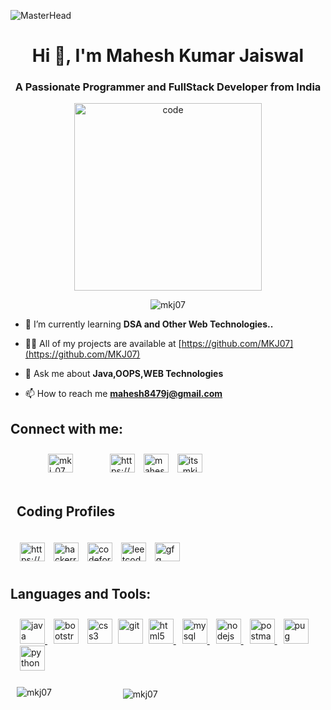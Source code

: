 ![MasterHead](https://www.arkasoftwares.com/blog/wp-content/uploads/2021/01/header_banner-6.jpg)
<h1 align="center">Hi 👋, I'm Mahesh Kumar Jaiswal</h1>
<h3 align="center">A Passionate Programmer and FullStack Developer from India</h3>
<p align="middle"><img style="text-align:center;" width="300" src="https://i.pinimg.com/originals/e1/1f/85/e11f8529f2151c06881ee4c98afaec72.gif" alt="code"></p>

<p align="middle"> <img src="https://komarev.com/ghpvc/?username=mkj07&label=Profile%20views&color=0e75b6&style=flat" alt="mkj07" /> </p>


- 🌱 I’m currently learning **DSA and Other Web Technologies..**

- 👨‍💻 All of my projects are available at [https://github.com/MKJ07](https://github.com/MKJ07)

- 💬 Ask me about **Java,OOPS,WEB Technologies**

- 📫 How to reach me **mahesh8479j@gmail.com**

<h2 align="left">Connect with me:</h2>
<p align="left" style="padding: 10px;">
<a style="margin: 5rem 50px;" href="https://twitter.com/mkj_07" target="blank"><img align="center" src="https://cdn-icons-png.flaticon.com/512/124/124021.png" alt="mkj_07" height="30" width="40" /></a>
<a style="margin: 5px 5px;" href="https://linkedin.com/in/https://www.linkedin.com/in/mahesh-kumar-jaiswal-1501581b6/" target="blank"><img align="center" src="https://cdn-icons-png.flaticon.com/512/174/174857.png" alt="https://www.linkedin.com/in/mahesh-kumar-jaiswal-1501581b6/" height="30" width="40" /></a>
<a style="margin: 5px 5px;" href="https://fb.com/mahesh kumar jaiswal" target="blank"><img align="center" src="https://cdn-icons-png.flaticon.com/512/124/124010.png" alt="mahesh kumar jaiswal" height="30" width="40" /></a>
<a style="margin: 5px 5px;" href="https://instagram.com/its_mkj07" target="blank"><img align="center" src="https://cdn-icons-png.flaticon.com/512/174/174855.png" alt="its_mkj07" height="30" width="40" /></a>

</p>
<h2 align="left" style="padding: 10px;" >Coding Profiles</h2>
<p align="left" style="padding: 10px;">
<a style="margin: 5px 5px;" href="https://www.codechef.com/users/https://www.codechef.com/users/mkj07" target="blank"><img align="center" src="https://media.glassdoor.com/sqll/1634650/codechef-squarelogo-1531986891267.png" alt="https://www.codechef.com/users/mkj07" height="30" width="40" /></a>
<a style="margin: 5px 5px;" href="https://www.hackerrank.com/https://www.hackerrank.com/mkj07" target="blank"><img align="center" src="https://images.g2crowd.com/uploads/product/image/social_landscape/social_landscape_060528149c093ad5a64d6d8428c514c5/hackerrank-developer-skills-platform.png" alt="hackerrank" height="30" width="40" /></a>
<a style="margin: 5px 5px;" href="https://codeforces.com/profile/https://codeforces.com/profile/mkj07" target="blank"><img align="center" src="https://codeforces.org/s/0/images/codeforces-sponsored-by-ton.png" alt="codeforces" height="30" width="40" /></a>
<a style="margin: 5px 5px;" href="https://www.leetcode.com/https://leetcode.com/mkj07/" target="blank"><img align="center" src="https://media.glassdoor.com/sqll/1763822/leetcode-squarelogo-1524799041565.png" alt="leetcode" height="30" width="40" /></a>
<a style="margin: 5px 5px;" href="https://auth.geeksforgeeks.org/user/https://auth.geeksforgeeks.org/user/mkj07/" target="blank"><img align="center" src="https://media.geeksforgeeks.org/wp-content/cdn-uploads/20190710102234/download3.png" alt="gfg" height="30" width="40" /></a>
</p>

<h2 align="left" >Languages and Tools:</h2>
<p align="left" style="padding: 10px;"> <a style="margin: 5px 5px;" href="https://www.java.com" target="_blank" rel="noreferrer"> <img src="https://cdn-images-1.medium.com/max/1024/1*iIXOmGDzrtTJmdwbn7cGMw.png" alt="java" width="40" height="40"/> </a> <a style="margin: 5px 5px;"  rel="noreferrer"> <img src="https://www.bootstrapcdn.com/assets/img/og.dd30b10.png" alt="bootstrap" width="40" height="40"/> </a> <a style="margin: 5px 5px;" rel="noreferrer"> <img src="https://cdn.pixabay.com/photo/2017/08/05/11/16/logo-2582747_1280.png" alt="css3" width="40" height="40"/> </a> <a rel="noreferrer"> <img src="https://www.vectorlogo.zone/logos/git-scm/git-scm-icon.svg" alt="git" width="40" height="40"/> </a> <a style="margin: 5px 5px;" href="https://www.w3.org/html/" target="_blank" rel="noreferrer"> <img src="https://cdn.vox-cdn.com/thumbor/HFwS18BH4dG7dl5kD37qHK2nemg=/0x2:580x389/1400x1050/filters:focal(0x2:580x389):format(jpeg)/cdn.vox-cdn.com/assets/979932/html5.jpeg" alt="html5" width="40" height="40"/> </a> <a style="margin: 5px 5px;" href="https://www.mysql.com/" target="_blank" rel="noreferrer"> <img src="https://cdn-icons-png.flaticon.com/512/4492/4492311.png" alt="mysql" width="40" height="40"/> </a> <a style="margin: 5px 5px;" href="https://nodejs.org" target="_blank" rel="noreferrer"> <img src="https://cdn.iconscout.com/icon/free/png-256/node-js-3628954-3030179.png" alt="nodejs" width="40" height="40"/> </a> <a style="margin: 5px 5px;" href="https://postman.com" target="_blank" rel="noreferrer"> <img src="https://www.vectorlogo.zone/logos/getpostman/getpostman-icon.svg" alt="postman" width="40" height="40"/> </a> <a style="margin: 5px 5px;" href="https://pugjs.org" target="_blank" rel="noreferrer"> <img src="https://cdn.worldvectorlogo.com/logos/pug.svg" alt="pug" width="40" height="40"/> </a> <a style="margin: 5px 5px;" href="https://www.python.org" target="_blank" rel="noreferrer"> <img src="https://cdn.iconscout.com/icon/free/png-256/python-3629591-3032289.png" alt="python" width="40" height="40"/> </a> </p>
<p><span align="left" style="padding: 10px;"><img align="center" src="https://github-readme-streak-stats.herokuapp.com/?user=mkj07&" alt="mkj07" /></span>
 <span align="right" style="padding: 100px;"><img align="middle" src="https://github-readme-stats.vercel.app/api/top-langs?username=mkj07&show_icons=true&locale=en&layout=compact" alt="mkj07" /></span></p>
